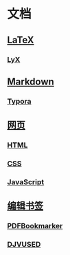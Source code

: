 # 文档

## [LaTeX](./latex/README.md)
### [LyX](./latex/README.md#LyX)

## [Markdown](./markdown.md)
### [Typora](./markdown.md#Typora)

## [网页](./web/README.md)
### [HTML](./web/html.md)
### [CSS](./web/css.md)
### [JavaScript](./web/javascript.md)

## [编辑书签](./bookmark.md)
### [PDFBookmarker](./bookmark.md#PDFBookmarker)
### [DJVUSED](./bookmark.md#DJVUSED)
